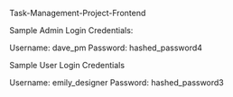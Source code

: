 Task-Management-Project-Frontend

Sample Admin Login Credentials:

Username: dave_pm
Password: hashed_password4

Sample User Login Credentials

Username: emily_designer
Password: hashed_password3 
